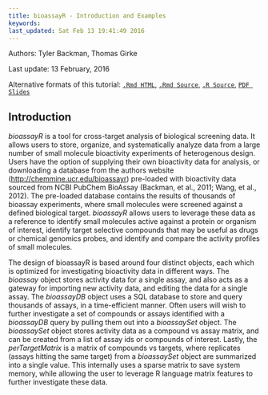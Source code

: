```yaml
---
title: bioassayR - Introduction and Examples 
keywords: 
last_updated: Sat Feb 13 19:41:49 2016
---
```

Authors: Tyler Backman, Thomas Girke

Last update: 13 February, 2016 

Alternative formats of this tutorial:
[`.Rmd HTML`](http://girke.bioinformatics.ucr.edu/manuals/vignettes/bioassayR/bioassayR.html), 
[`.Rmd Source`](http://girke.bioinformatics.ucr.edu/manuals/vignettes/bioassaryR/bioassaryR.Rmd), 
[`.R Source`](http://girke.bioinformatics.ucr.edu/manuals/vignettes/bioassaryR/bioassayR.R), 
[`PDF Slides`](http://biocluster.ucr.edu/~tbackman/chem_workshop/ht_screen.pdf)


## Introduction

*bioassayR* is a tool for cross-target analysis of biological screening data. It allows users to store, organize, and
systematically analyze data from a large number of small molecule bioactivity experiments of heterogenous design. 
Users have the option of supplying their own bioactivity
data for analysis, or downloading a database from the authors website (<http://chemmine.ucr.edu/bioassayr>) pre-loaded with bioactivity data sourced from NCBI PubChem BioAssay (Backman, et al., 2011; Wang, et al., 2012).
The pre-loaded database contains the results of thousands of bioassay experiments, where small molecules were screened against a defined biological target.
*bioassayR* allows users to leverage these data as a reference to 
identify small molecules active against a protein or organism of interest, identify target selective compounds that may be useful as drugs or chemical genomics probes, and identify and compare the activity profiles of small molecules.

The design of bioassayR is based around four distinct objects, each which
is optimized for investigating bioactivity data in different ways.
The *bioassay* object stores activity data for a single assay, and also acts as
a gateway for importing new activity data, and editing the data for a single assay.
The *bioassayDB* object uses a SQL database to store and query thousands of
assays, in a time-efficient manner. Often users will wish to further investigate
a set of compounds or assays identified with a *bioassayDB* query by pulling
them out into a *bioassaySet* object. The *bioassaySet*
object stores activity data as a compound vs assay matrix, and can be created 
from a list of assay ids or compounds of interest. Lastly, the *perTargetMatrix* 
is a matrix of compounds vs targets, where replicates (assays hitting the same
target) from a *bioassaySet* object are summarized into a single value. 
This internally uses a sparse matrix
to save system memory, while allowing the user to leverage R language matrix features to
further investigate these data.

